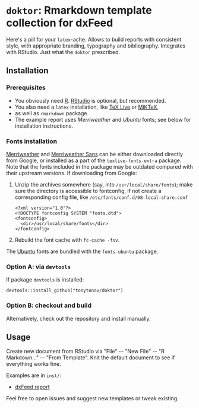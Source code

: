 # `doktor`: Rmarkdown template collection for dxFeed

Here's a pill for your `latex`-ache. Allows to build reports with consistent style, with appropriate branding, typography and bibliography. Integrates with RStudio. Just what the `doktor` prescribed.

## Installation

### Prerequisites

- You obviously need [R](https://www.r-project.org/).
  [RStudio](https://www.rstudio.com/) is optional, but recommended.
- You also need a `latex` installation, like [TeX
  Live](https://www.tug.org/texlive/) or [MiKTeX](https://miktex.org/),
- as well as `rmarkdown` package. 
- The example report uses *Merriweather* and *Ubuntu* fonts; see below for
  installation instructions.

### Fonts installation

[Merriweather](https://fonts.google.com/specimen/Merriweather) and [Merriweather
Sans](https://fonts.google.com/specimen/Merriweather+Sans) can be either 
downloaded directly from Google, or installed as a part of the 
`texlive-fonts-extra` package.  Note that the fonts included in the package may 
be outdated compared with their upstream versions.  If downloading from Google:
 
1. Unzip the archives somewhere (say, into `/usr/local/share/fonts`); make sure
   the directory is accessible to fontconfig, if not create a corresponding
   config file, like `/etc/fonts/conf.d/08-local-share.conf` 

    ```
    <?xml version="1.0"?>
    <!DOCTYPE fontconfig SYSTEM "fonts.dtd">
    <fontconfig>
      <dir>/usr/local/share/fonts</dir>
    </fontconfig>
    ```

2.  Rebuild the font cache with `fc-cache -fsv`.

The [Ubuntu](https://design.ubuntu.com/font/) fonts are bundled with the
`fonts-ubuntu` package.

### Option A: via `devtools`

If package `devtools` is installed:

```
devtools::install_github("tonytonov/doktor")
```

### Option B: checkout and build

Alternatively, check out the repository and install manually.

## Usage

Create new document from RStudio via "File" -- "New File" -- "R Markdown..." -- "From Template". Knit the default document to see if everything works fine. 

Examples are in `inst/`:

  * [dxFeed report](https://github.com/tonytonov/doktor/blob/master/inst/dxfeed-report-example.pdf)

Feel free to open issues and suggest new templates or tweak existing.
